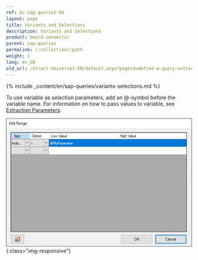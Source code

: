 ```yaml
---
ref: bc-sap-queries-04
layout: page
title: Variants and Selections
description: Variants and Selections
product: board-connector
parent: sap-queries
permalink: /:collection/:path
weight: 1
lang: en_GB
old_url: /Xtract-Universal-EN/default.aspx?pageid=define-a-query-extraction
---
```


{% include _content/en/sap-queries/variants-selections.md %}

To use variable as selection parameters, add an @-symbol before the variable name.
For information on how to pass values to variable, see [Extraction Parameters](../advanced-techniques/extraction-parameters#custom).

![EditRange](/img/content/query_editrange.png){:class="img-responsive"}
